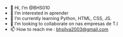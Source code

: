 - 👋 Hi, I’m @BHS010
- 👀 I’m interested in  aprender
- 🌱 I’m currently learning  Python, HTML, CSS, JS.
- 💞️ I’m looking to collaborate on  nas empresas de T.I
- 📫 How to reach me : bhsilva2003@gmail.com

<!---
BHS010/BHS010 is a ✨ special ✨ repository because its `README.md` (this file) appears on your GitHub profile.
You can click the Preview link to take a look at your changes.
--->
